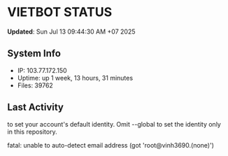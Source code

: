 # VIETBOT STATUS
**Updated**: Sun Jul 13 09:44:30 AM +07 2025

## System Info
- IP: 103.77.172.150
- Uptime: up 1 week, 13 hours, 31 minutes
- Files: 39762

## Last Activity

to set your account's default identity.
Omit --global to set the identity only in this repository.

fatal: unable to auto-detect email address (got 'root@vinh3690.(none)')
